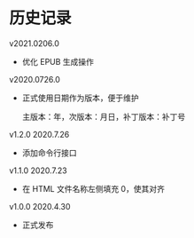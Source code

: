 # 历史记录

v2021.0206.0

+   优化 EPUB 生成操作

v2020.0726.0

+   正式使用日期作为版本，便于维护
    
    主版本：年，次版本：月日，补丁版本：补丁号

v1.2.0 2020.7.26

+   添加命令行接口

v1.1.0 2020.7.23

+   在 HTML 文件名称左侧填充 0，使其对齐

v1.0.0 2020.4.30

+   正式发布